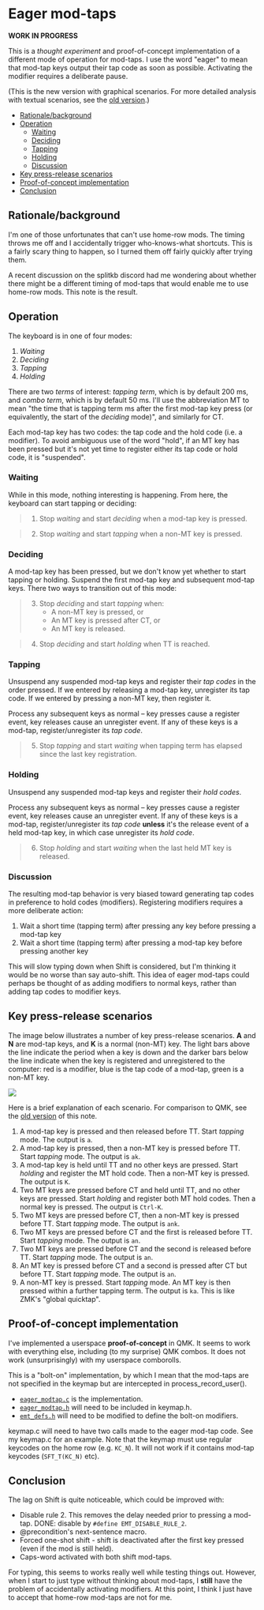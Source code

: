 # Eager mod-taps

**WORK IN PROGRESS**

This is a *thought experiment* and proof-of-concept implementation of a different mode of operation for mod-taps. I use the word "eager" to mean that mod-tap keys output their tap code as soon as possible. Activating the modifier requires a deliberate pause.

(This is the new version with graphical scenarios. For more detailed analysis with textual scenarios, see the [old version](eager-modtaps-long.md).) 

<!--ts-->
   * [Rationale/background](#rationalebackground)
   * [Operation](#operation)
      * [Waiting](#waiting)
      * [Deciding](#deciding)
      * [Tapping](#tapping)
      * [Holding](#holding)
      * [Discussion](#discussion)
   * [Key press-release scenarios](#key-press-release-scenarios)
   * [Proof-of-concept implementation](#proof-of-concept-implementation)
   * [Conclusion](#conclusion)
<!--te-->

## Rationale/background

I'm one of those unfortunates that can't use home-row mods. The timing throws me off and I accidentally trigger who-knows-what shortcuts. This is a fairly scary thing to happen, so I turned them off fairly quickly after trying them.

A recent discussion on the splitkb discord had me wondering about whether there might be a different timing of mod-taps that would enable me to use home-row mods. This note is the result.

## Operation

The keyboard is in one of four modes:

1. *Waiting*
2. *Deciding*
3. *Tapping*
4. *Holding*

There are two *terms* of interest: *tapping term*, which is by default 200 ms, and *combo term*, which is by default 50 ms. I'll use the abbreviation MT to mean "the time that is tapping term ms after the first mod-tap key press (or equivalently, the start of the *deciding* mode)", and similarly for CT.

Each mod-tap key has two codes: the tap code and the hold code (i.e. a modifier). To avoid ambiguous use of the word "hold", if an MT key has been pressed but it's not yet time to register either its tap code or hold code, it is "suspended".

### Waiting

While in this mode, nothing interesting is happening. From here, the keyboard can start tapping or deciding:

> 1. Stop *waiting* and start *deciding* when a mod-tap key is pressed.

> 2. Stop *waiting* and start *tapping* when a non-MT key is pressed.

### Deciding

A mod-tap key has been pressed, but we don't know yet whether to start tapping or holding. Suspend the first mod-tap key and subsequent mod-tap keys. There two ways to transition out of this mode:

> 3. Stop *deciding* and start *tapping* when:
>      - A non-MT key is pressed, or
>      - An MT key is pressed after CT, or
>      - An MT key is released.

> 4. Stop *deciding* and start *holding* when TT is reached.

### Tapping

Unsuspend any suspended mod-tap keys and register their *tap codes* in the order pressed. If we entered by releasing a mod-tap key, unregister its tap code. If we entered by pressing a non-MT key, then register it.

Process any subsequent keys as normal &ndash; key presses cause a register event, key releases cause an unregister event. If any of these keys is a mod-tap, register/unregister its *tap code*.

> 5. Stop *tapping* and start *waiting* when tapping term has elapsed since the last key registration.

### Holding

Unsuspend any suspended mod-tap keys and register their *hold codes*.

Process any subsequent keys as normal &ndash; key presses cause a register event, key releases cause an unregister event. If any of these keys is a mod-tap, register/unregister its *tap code* **unless** it's the release event of a held mod-tap key, in which case unregister its *hold code*.

> 6. Stop *holding* and start *waiting* when the last held MT key is released.

### Discussion

The resulting mod-tap behavior is very biased toward generating tap codes in preference to hold codes (modifiers). Registering modifiers requires a more deliberate action:

1. Wait a short time (tapping term) after pressing any key before pressing a mod-tap key
2. Wait a short time (tapping term) after pressing a mod-tap key before pressing another key

This will slow typing down when Shift is considered, but I'm thinking it would be no worse than say auto-shift. This idea of eager mod-taps could perhaps be thought of as adding modifiers to normal keys, rather than adding tap codes to modifier keys.

## Key press-release scenarios

The image below illustrates a number of key press-release scenarios. **A** and **N** are mod-tap keys, and **K** is a normal (non-MT) key. The light bars above the line indicate the period when a key is down and the darker bars below the line indicate when the key is registered and unregistered to the computer: red is a modifier, blue is the tap code of a mod-tap, green is a non-MT key.

![](images/eager-modtaps.png)

Here is a brief explanation of each scenario. For comparison to QMK, see the [old version](eager-modtaps-long.md#versus-qmk) of this note.

1. A mod-tap key is pressed and then released before TT. Start  *tapping* mode. The output is `a`.
2. A mod-tap key is pressed, then a non-MT key is pressed before TT. Start  *tapping* mode. The output is `ak`.
3. A mod-tap key is held until TT and no other keys are pressed. Start  *holding* and register the MT hold code. Then a non-MT key is pressed. The output is `K`.
4. Two MT keys are pressed before CT and held until TT, and no other keys are pressed. Start  *holding* and register both MT hold codes.  Then a normal key is pressed. The output is `Ctrl-K`.
5. Two MT keys are pressed before CT, then a non-MT key is pressed before TT. Start  *tapping* mode. The output is `ank`.
6.  Two MT keys are pressed before CT and the first is released before TT. Start  *tapping* mode. The output is `an`.
7.  Two MT keys are pressed before CT and the second is released before TT. Start  *tapping* mode. The output is `an`.
8. An MT key is pressed before CT and a second is pressed after CT but before TT. Start  *tapping* mode. The output is `an`.
9. A non-MT key is pressed. Start  *tapping* mode. An MT key is then pressed within a further tapping term. The output is `ka`. This is like ZMK's "global quicktap".

## Proof-of-concept implementation

I've implemented a userspace **proof-of-concept** in QMK. It seems to work with everything else, including (to my surprise) QMK combos. It does not work (unsurprisingly) with my userspace comborolls.

This is a "bolt-on" implementation, by which I mean that the mod-taps are not specified in the keymap but are intercepted in process_record_user().

- [`eager_modtap.c`](../eager_modtap.c) is the implementation.
- [`eager_modtap.h`](../eager_modtap.h) will need to be included in keymap.h.
- [`emt_defs.h`](../emt_defs.h) will need to be modified to define the bolt-on modifiers.

keymap.c will need to have two calls made to the eager mod-tap code. See my keymap.c for an example. Note that the keymap must use regular keycodes on the home row (e.g. `KC_N`). It will not work if it contains mod-tap keycodes (`SFT_T(KC_N)` etc).

## Conclusion

The lag on Shift is quite noticeable, which could be improved with:

- Disable rule 2. This removes the delay needed prior to pressing a mod-tap. DONE: disable by `#define EMT_DISABLE_RULE_2`.
- @precondition's next-sentence macro.
- Forced one-shot shift - shift is deactivated after the first key pressed (even if the mod is still held).
- Caps-word activated with both shift mod-taps.

For typing, this seems to works really well while testing things out. However, when I start to just type without thinking about mod-taps, I **still** have the problem of accidentally activating modifiers. At this point, I think I just have to accept that home-row mod-taps are not for me.
